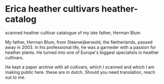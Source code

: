 # Erica heather cultivars heather-catalog
scanned heather cultivar catalogue of my late father, Herman Blum

My father, Herman Blum, from Steenwijkerwold, the Netherlands, passed away in 2003.
In his professional life, he was a garneder with a passion for heather plants. He turned into one of Europe's biggest specialists in heather cultivars.

He kept a paper archive with all cultivars, which I scanned and which I am making public here.
these are in dutch. Should you need translation, reach out to me.
